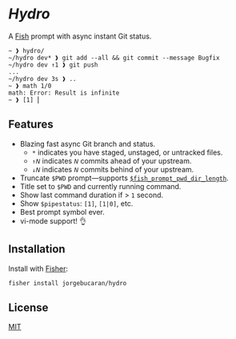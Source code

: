 # _Hydro_

A [Fish](https://fishshell.com) prompt with async instant Git status.

```console
~ ❱ hydro/
~/hydro dev* ❱ git add --all && git commit --message Bugfix
~/hydro dev ↑1 ❱ git push
...
~/hydro dev 3s ❱ ..
~ ❱ math 1/0
math: Error: Result is infinite
~ ❱ [1] ⎢
```

## Features

- Blazing fast async Git branch and status.
  - `*` indicates you have staged, unstaged, or untracked files.
  - `↑𝘕` indicates `𝘕` commits ahead of your upstream.
  - `↓𝘕` indicates `𝘕` commits behind of your upstream.
- Truncate `$PWD` prompt—supports [`$fish_prompt_pwd_dir_length`](https://fishshell.com/docs/current/cmds/prompt_pwd.html).
- Title set to `$PWD` and currently running command.
- Show last command duration if > `1` second.
- Show `$pipestatus`: `[1]`, `[1|0]`, etc.
- Best prompt symbol ever.
- vi-mode support! 👌

## Installation

Install with [Fisher](https://github.com/jorgebucaran/fisher):

```console
fisher install jorgebucaran/hydro
```

## License

[MIT](LICENSE.md)

